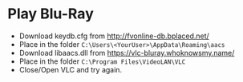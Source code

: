 # Play Blu-Ray
- Download keydb.cfg from http://fvonline-db.bplaced.net/
- Place in the folder ```C:\Users\<YourUser>\AppData\Roaming\aacs```
- Download libaacs.dll from https://vlc-bluray.whoknowsmy.name/
- Place in the folder ```C:\Program Files\VideoLAN\VLC```
- Close/Open VLC and try again.